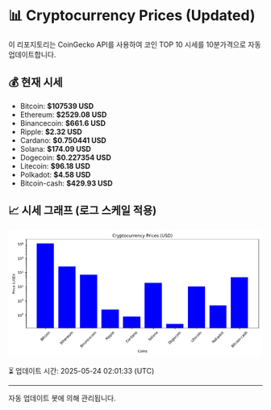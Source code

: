 
# 📊 Cryptocurrency Prices (Updated)

이 리포지토리는 CoinGecko API를 사용하여 코인 TOP 10 시세를 10분가격으로 자동 업데이트합니다.

## 💰 현재 시세
- Bitcoin: **$107539 USD**
- Ethereum: **$2529.08 USD**
- Binancecoin: **$661.6 USD**
- Ripple: **$2.32 USD**
- Cardano: **$0.750441 USD**
- Solana: **$174.09 USD**
- Dogecoin: **$0.227354 USD**
- Litecoin: **$96.18 USD**
- Polkadot: **$4.58 USD**
- Bitcoin-cash: **$429.93 USD**

## 📈 시세 그래프 (로그 스케일 적용)
![Crypto Prices](crypto_prices.png)

⏳ 업데이트 시간: 2025-05-24 02:01:33 (UTC)

---
자동 업데이트 봇에 의해 관리됩니다.
